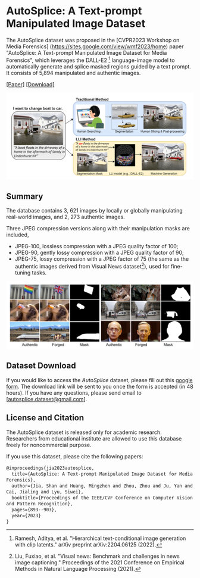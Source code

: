 # AutoSplice: A Text-prompt Manipulated Image Dataset

The AutoSplice dataset was proposed in the [CVPR2023 Workshop on Media Forensics] (https://sites.google.com/view/wmf2023/home) paper "AutoSplice: A Text-prompt Manipulated Image Dataset for Media Forensics", which leverages the DALL-E2 [^1] language-image model to automatically generate and splice masked regions guided by a text prompt. It consists of 5,894 manipulated and authentic images. 

[[Paper]](https://openaccess.thecvf.com/content/CVPR2023W/WMF/papers/Jia_AutoSplice_A_Text-Prompt_Manipulated_Image_Dataset_for_Media_Forensics_CVPRW_2023_paper.pdf) [[Download]](https://docs.google.com/forms/d/1bHbWZ-DsG1-VKaMs4Puy0996yj485x7HK13fgbNRerE/edit)

![fig1_compressed-1](Figure/Fig1.png)

## Summary 
The database contains 3, 621 images by locally or globally manipulating real-world images, and 2, 273 authentic images.

Three JPEG compression versions along with their manipulation masks are included, 
- JPEG-100, lossless compression with a JPEG quality factor of 100;
- JPEG-90, gently lossy compression with a JPEG quality factor of 90;
- JPEG-75, lossy compression with a JPEG factor of 75 (the same as the authentic images derived from Visual News dataset[^2]), used for fine-tuning tasks.

![fig1_compressed-1](Figure/Fig2.png)
[^1]: Ramesh, Aditya, et al. "Hierarchical text-conditional image generation with clip latents." arXiv preprint arXiv:2204.06125 (2022).
[^2]: Liu, Fuxiao, et al. "Visual news: Benchmark and challenges in news image captioning." Proceedings of the 2021 Conference on Empirical Methods in Natural Language Processing (2021).

## Dataset Download
If you would like to access the *AutoSplice* dataset, please fill out this [google form](https://docs.google.com/forms/d/1bHbWZ-DsG1-VKaMs4Puy0996yj485x7HK13fgbNRerE/edit). The download link will be sent to you once the form is accepted (in 48 hours). If you have any questions, please send email to [autosplice.dataset@gmail.com].

## License and Citation
The AutoSplice dataset is released only for academic research. Researchers from educational institute are allowed to use this database freely for noncommercial purpose.

If you use this dataset, please cite the following papers:
```
@inproceedings{jia2023autosplice,
  title={AutoSplice: A Text-prompt Manipulated Image Dataset for Media Forensics},
  author={Jia, Shan and Huang, Mingzhen and Zhou, Zhou and Ju, Yan and Cai, Jialing and Lyu, Siwei},
  booktitle={Proceedings of the IEEE/CVF Conference on Computer Vision and Pattern Recognition},
  pages={893--903},
  year={2023}
}
